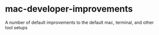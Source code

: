 # mac-developer-improvements
A number of default improvements to the default mac, terminal, and other tool setups
